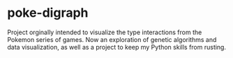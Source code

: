 # poke-digraph

Project orginally intended to visualize the type interactions from the Pokemon series of games. Now an exploration
of genetic algorithms and data visualization, as well as a project to keep my Python skills from rusting.